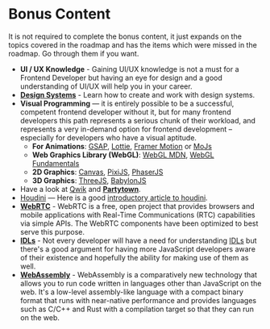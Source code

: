 # Bonus Content

It is not required to complete the bonus content, it just expands on the topics covered in the roadmap and has the items which were missed in the roadmap. Go through them if you want.

- **UI / UX Knowledge** - Gaining UI/UX knowledge is not a must for a Frontend Developer but having an eye for design and a good understanding of UI/UX will help you in your career.
- **[Design Systems](/design-system)** - Learn how to create and work with design systems.
- **Visual Programming** — it is entirely possible to be a successful, competent frontend developer without it, but for many frontend developers this path represents a serious chunk of their workload, and represents a very in-demand option for frontend development – especially for developers who have a visual aptitude.
  - **For Animations**: [GSAP](https://greensock.com/gsap/), [Lottie](https://airbnb.design/lottie/), [Framer Motion](https://github.com/framer/motion) or [MoJs](https://mojs.github.io/)
  - **Web Graphics Library (WebGL)**: [WebGL MDN](https://developer.mozilla.org/en-US/docs/Web/API/WebGL_API/Tutorial), [WebGL Fundamentals](https://webglfundamentals.org/webgl/lessons/webgl-fundamentals.html)
  - **2D Graphics**: [Canvas](https://developer.mozilla.org/en-US/docs/Web/API/Canvas_API), [PixiJS](https://pixijs.com/), [PhaserJS](https://phaser.io/)
  - **3D Graphics**: [ThreeJS](https://threejs.org/), [BabylonJS](https://www.babylonjs.com/)
- Have a look at [Qwik](https://qwik.builder.io/) and **[Partytown](https://partytown.builder.io/)**.
- [Houdini](https://developer.mozilla.org/en-US/docs/Web/Guide/Houdini) — Here is a good [introductory article to houdini](https://www.smashingmagazine.com/2020/03/practical-overview-css-houdini/).
- **[WebRTC](https://developer.mozilla.org/en-US/docs/Web/API/WebRTC_API)** - WebRTC is a free, open project that provides browsers and mobile applications with Real-Time Communications (RTC) capabilities via simple APIs. The WebRTC components have been optimized to best serve this purpose.
- **[IDLs](https://developer.mozilla.org/en-US/docs/Glossary/IDL)** - Not every developer will have a need for understanding [IDLs](https://developer.mozilla.org/en-US/docs/Glossary/IDL) but there's a good argument for having more JavaScript developers aware of their existence and hopefully the ability for making use of them as well.
- **[WebAssembly](https://developer.mozilla.org/en-US/docs/WebAssembly)** - WebAssembly is a comparatively new technology that allows you to run code written in languages other than JavaScript on the web. It's a low-level assembly-like language with a compact binary format that runs with near-native performance and provides languages such as C/C++ and Rust with a compilation target so that they can run on the web.
